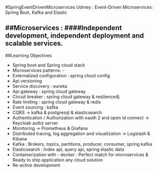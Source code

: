
#SpringEventDrivenMicroservices
Udmey : Event-Driven Microservices: Spring Boot, Kafka and Elastic

##Microservices :
####Independent development, independent deployment and scalable services.
-----------------
##Learning  Objectives
- Spring boot and Spring cloud stack
- Microservices patterns: - 
 - Externalized configuration : spring cloud config 
 - Api versioning 
 - Service discovery : eureka 
 - Api gateway : spring cloud gateway 
 - Circuit breaker : spring cloud gateway & resilience4j 
 - Rate limiting : spring cloud gateway & redis 
 - Event sourcing : kafka 
 - CQRS -> kafka & postgresql & elasticsearch 
 - Authentication / Authorization with oauth 2 and open id connect -> Keycloak authz server
 - Monitoring -> Prometheus & Grafana 
 - Distributed tracing, log aggregation and visualization -> Logstash & Kibana 
- Kafka :  Brokers, topics, partitions, producer, consumer, spring kafka 
- Elasticsearch :  Index api, query api, spring elastic data 
- Containerization with - docker : Perfect match for microservices & Ready to ship application any cloud solution 
- Re-active development

